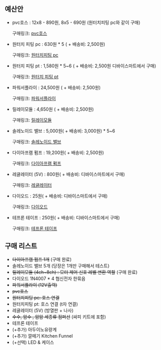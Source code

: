 ## 예산안

- pvc호스 : 12x8 - 890원, 8x5 - 690원 (원터치피팅 pc와 같이 구매)

  구매링크: [pvc호스](https://smartstore.naver.com/saytool/products/3864976067)

- 원터치 피팅 pc : 630원 * 5 ( + 배송비:  2,500원)

  구매링크: [원터치피팅 pc](https://smartstore.naver.com/saytool/products/3864976067)

- 원터치 피팅 pt : 1,580원 * 5~6 ( + 배송비: 2,500원 디바이스마트에서 구매)

  구매링크: [원터치 피팅 pt](https://www.devicemart.co.kr/goods/view?no=12284384)

- 파워서플라이 : 24,500원 ( + 배송비: 2,500원) 

  구매링크: [파워서플라이](https://smartstore.naver.com/jooyontns/products/498834333)

- 릴레이모듈 : 4,650원 ( + 배송비: 2,500원)

  구매링크: [릴레이모듈](http://itempage3.auction.co.kr/DetailView.aspx?ItemNo=B505595214&frm3=V2)

- 솔레노이드 밸브 : 5,000원( + 배송비: 3,000원) * 5~6

  구매링크: [솔레노이드 밸브](https://smartstore.naver.com/washcar/products/3884691932)

- 다이아프램 펌프 : 19,200원( + 배송비: 2,500원)

  구매링크: [다이아프램 펌프](http://itempage3.auction.co.kr/DetailView.aspx?ItemNo=B505533012&frm3=V2)

- 레귤레이터 (5V) : 800원( + 배송비: 디바이스마트에서 구매)

  구매링크: [레귤레이터](https://www.devicemart.co.kr/goods/view?no=1058242#goods_description)

- 다이오드 : 25원( + 배송비: 디바이스마트에서 구매)

  구매링크: [다이오드](https://www.devicemart.co.kr/goods/view?no=3011)

- 테프론 테이프 : 250원( + 배송비: 디바이스마트에서 구매)

  구매링크: [테프론 테이프](https://www.devicemart.co.kr/goods/view?no=1263327)





## 구매 리스트 

- ~~다이아프램 펌프 1개~~ (구매 완료)
- 솔레노이드 밸브 5개 (당장은 1개만 구매해서 테스트)
- ~~릴레이모듈 (4ch~8ch) : 모터 제어 신호 레벨 변환 역할~~ (구매 완료)
- 다이오드 1N4007 * 4  협신전자 한묶음 
- ~~파워서플라이 (12V출력)~~
- ~~pvc호스~~
- ~~원터치피팅 pc: 호스 연결~~
- 원터치피팅 pt: 호스 연결 (t자 연결)
- 레귤레이터 (5V) (방열판 + 나사)
- ~~수수, 암수 , 암암 세종류 점퍼선~~ (싸피 키트에 포함)
- 테프론 테이프
- (+추가) 아두이노유량계
- (+추가) 깔떼기 Kitchen Funnel
- (+선택) LED & 케이스



